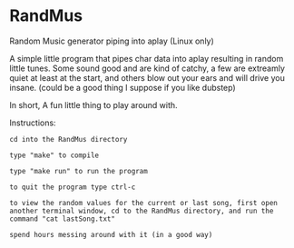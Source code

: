 RandMus
=======

Random Music generator piping into aplay (Linux only)

A simple little program that pipes char data into aplay resulting in random little tunes.
Some sound good and are kind of catchy, a few are extreamly quiet at least at the start, and others blow out your ears and will drive you insane. (could be a good thing I suppose if you like dubstep)

In short, A fun little thing to play around with.

Instructions:

	cd into the RandMus directory
	
	type "make" to compile
	
	type "make run" to run the program
	
	to quit the program type ctrl-c
	
	to view the random values for the current or last song, first open another terminal window, cd to the RandMus directory, and run the command "cat lastSong.txt"
	
	spend hours messing around with it (in a good way)
